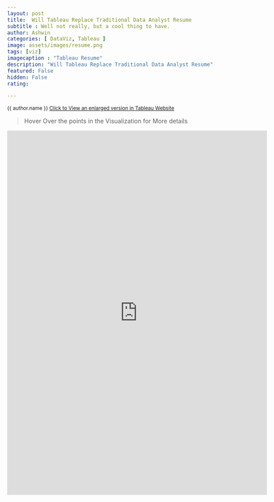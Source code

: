 ```yaml
---
layout: post
title:  Will Tableau Replace Traditional Data Analyst Resume
subtitle : Well not really, but a cool thing to have.
author: Ashwin
categories: [ DataViz, Tableau ]
image: assets/images/resume.png
tags: [viz]
imagecaption : "Tableau Resume"
description: "Will Tableau Replace Traditional Data Analyst Resume"
featured: False
hidden: False
rating:

---
```

<small class="ml-3"> {{ author.name }} <span><a target="_blank" href="https://public.tableau.com/views/Ashwin-Resume/ItsMe?:language=en-GB&:display_count=y&:origin=viz_share_link&:showVizHome=no" class="btn btn-outline-success btn-sm btn-round ml-1">Click to View an enlarged version in Tableau Website </a></span> </small>

> Hover Over the points in the Visualization for More details

<iframe seamless frameborder="0" src="https://public.tableau.com/views/Ashwin-Resume/ItsMe?:language=en-GB&:display_count=y&:origin=viz_share_link&:showVizHome=no" width = '120%' height = '850'></iframe>
